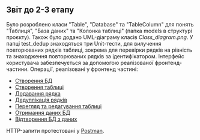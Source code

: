 ## Звіт до 2-3 етапу 

Було розроблено класи "Table", "Database" та "TableColumn" для понять "Таблиця", "База даних" та "Колонка таблиці" (папка models в структурі проєкту).
Також було додано UML-діаграму класів _Class_diagram.png_. У папці test_dedup знаходяться три Unit-тести, для вилучення повторюваних рядків таблиці, 
зокрема для перевірки рядків на рівність та знаходження повторюваних рядків за ідентифікатором. 
Інтерфейс користувача забезпечується за допомогою реалізованої фронтенд-частини. 
Операції, реалізовані у фронтенд частині:
- [Створення БД](https://github.com/krispycrem/IT/blob/main/img/Stage%202-3/createdb.png)
- [Створення таблиці](https://github.com/krispycrem/IT/blob/main/img/Stage%202-3/createtable.png)
- [Додавання рядка](https://github.com/krispycrem/IT/blob/main/img/Stage%202-3/addrow.png)
- [Дедуплікація рядків](https://github.com/krispycrem/IT/blob/main/img/Stage%202-3/deduptable.png)
- [Перегляд та редагування таблиці](https://github.com/krispycrem/IT/blob/main/img/Stage%202-3/view_and_edit_table.png)
- [Отримання даних БД](https://github.com/krispycrem/IT/blob/main/img/Stage%202-3/getdump.png)
- [Відтворення БД з даних](https://github.com/krispycrem/IT/blob/main/img/Stage%202-3/create_from_dump.png)

HTTP-запити протестовані у [Postman](https://github.com/krispycrem/IT/blob/main/img/Stage%202-3/Postman.png). 
